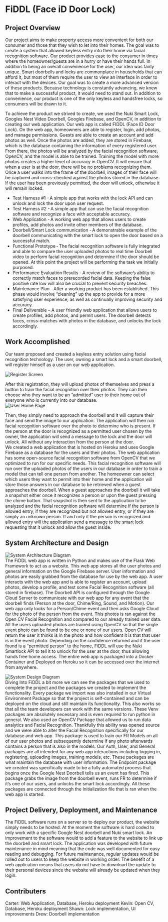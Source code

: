 # FiDDL (Face iD Door Lock)

## Project Overview
Our project aims to make property access more convenient for both our consumer and those that they wish to let into their homes. The goal was to create a system that allowed keyless entry into their home via facial recognition software. Our product provides ease to the consumer in times where the homeowner/guests are in a hurry or have their hands full. In addition to being an overall convenience for the user, our idea was fairly unique. Smart doorbells and locks are commonplace in households that can afford it, but most of them require the user to view an interface in order to interact with the devices. Our goal was to create a more advanced version of these products. Because technology is constantly advancing, we knew that to make a successful product, it would need to stand out. In addition to convenience, our product is one of the only keyless and handsfree locks, so consumers will be drawn to it.  

To achieve the product we strived to create, we used the Nuki Smart Lock, Googles Nest Video Doorbell, Googles Firebase, and OpenCV, in addition to creating our web application. Our web app is called FIDDL (Face ID Door Lock). On the web app, homeowners are able to register, login, add photos, and manage permissions. Guests are able to create an account and add photos as well. Once the photos are added, they are stored in Firebase, which is the database containing the information of every registered user. From there, the photos will be analyzed by the facial recognition software, OpenCV, and the model is able to be trained. Training the model with more photos creates a higher level of accuracy in OpenCV. It will ensure that when a user is at the door, there will be no problems recognizing them. Once a user walks into the frame of the doorbell, images of their face will be captured and cross–checked against the photos stored in the database. If the user has been previously permitted, the door will unlock, otherwise it will remain locked.  

* Test Harness #1 - A simple app that works with the lock API and can unlock and lock the door upon user request.   
* Test Harness #2 - A simple app that can use the facial recognition software and recognize a face with acceptable accuracy.   
* Web Application - A working web app that allows users to create profiles, add photos and invite other members of the database.     
* Doorbell/Smart Lock communication - A demonstrable example of the doorbell communicating with the smart lock to open the door based on a successful match.    
* Functional Prototype - The facial recognition software is fully integrated and able to compare the user uploaded photos to real time Doorbell video to perform facial recognition and determine if the door should be opened. At this point the project will be performing the task we initially purposed.    
* Performance Evaluation Results - A review of the software’s ability to correctly match faces to prerecorded facial data. Keeping the false positive rate low will also be crucial to prevent security breaches.   
* Maintenance Plan - After a working product has been established. This phase would involve “cleaning” up the app to provide for a more satisfying user experience, as well as continually improving security and accuracy.  
* Final Deliverable – A user friendly web application that allows users to create profiles, add photos, and permit users. The doorbell detects faces, cross-matches with photos in the database, and unlocks the lock accordingly.  

## Work Accomplished
Our team proposed and created a keyless entry solution using facial recognition technology. The user, owning a smart lock and a smart doorbell, will register himself as a user on our web application.  

![Register Screen](<img width="1423" alt="Screen Shot 2021-06-07 at 5 24 05 PM" src="https://user-images.githubusercontent.com/45892036/121103670-4379dd00-c7b5-11eb-9991-686abd41db96.png">)

After this registration, they will upload photos of themselves and press a button to train the facial recognition over their photos. They can then choose who they want to be an “admitted” user to their home out of everyone who is currently into our database.    
![User Home Page](<img width="1403" alt="Screen Shot 2021-06-07 at 5 26 38 PM" src="https://user-images.githubusercontent.com/45892036/121103832-90f64a00-c7b5-11eb-98b9-0b457da9cca3.png">) 

Then, they simply need to approach the doorbell and it will capture their face and send the image to our application. The application will then run facial recognition software over the photo to determine who is present. If the person at the door is recognized as a permitted user chosen by the owner, the application will send a message to the lock and the door will unlock. All without any interaction from the person at the door.  
We created a web application that is hosted on Heroku and uses Google Firebase as a database for the users and their photos. The web application has some open-source facial recognition software from OpenCV that we optimized to run for our specific needs. This facial recognition software will run over the uploaded photos of the users in our database in order to train a model that can tell one person from another. The homeowner can select which users they want to permit into their home and the application will store those answers in our database to be retrieved when a guest approaches the doorbell. When a guest approaches the doorbell it will take a snapshot either once it recognizes a person or upon the guest pressing the chime button. That snapshot is then sent to the application to be analyzed and the facial recognition software will determine if the person is allowed entry, if they are recognized but not allowed entry, or if they are simply an unknown person. If and only if the person is recognized and allowed entry will the application send a message to the smart lock requesting that it unlock and allow the guest inside. 

 ## System Architecture and Design  
 ![System Architecture Diagram](<img width="1353" alt="Screen Shot 2021-06-07 at 5 28 26 PM" src="https://user-images.githubusercontent.com/45892036/121103943-d61a7c00-c7b5-11eb-92d9-b76aa455538b.png">)  
 The FiDDL web app is written in Python and makes use of the Flask Web Framework to act as a website. This web app stores all the user photos and general information on the Google Firebase server. User information and photos are easily grabbed from the database for use by the web app. A user interacts with the web app and is able to register an account, upload photos, develop a profile, and test some Facial Recognition software (all stored in firebase).  The Doorbell API is configured through the Google Cloud Server to communicate with our web app for any event that the doorbell finds (Person at the door, Chime/Ring, Sound, and Motion). Our web app only looks for a Person/Chime event and then asks Google Cloud for the photo of the person from the event. This photos is ran against the Open CV Facial Recognition and compared to our already trained user data. All the users uploaded photos are trained using OpenCV so that the single event photo can be found to be one or none of our users. Open CV will return the user it thinks is in the photo and how confident it is that that user is in the event photo. Depending on the confidence returned and if the user found is a “permitted person” to the home, FiDDL will use the Nuki Smartlock API to tell it to unlock for the user at the door, thus allowing hands free home access. The entire web app is packaged into a Docker Container and Deployed on Heroku so it can be accessed over the internet from anywhere.   
 
 ![System Design Diagram](<img width="1333" alt="Screen Shot 2021-06-07 at 5 30 10 PM" src="https://user-images.githubusercontent.com/45892036/121104039-09f5a180-c7b6-11eb-86b8-4c34fe335548.png">)  
 Diving Into FiDDL a bit more we can see the packages that we used to complete the project and the packages we created to implement the functionality. Every package we import was also installed in our Virtual Environment Package so that the project is self-contained and can be deployed on the cloud and still maintain its functionality. This also works so that all the team developers can work with the same versions. These Venv packages are absolutely necessary and is even required to run python in general. We also used an OpenCV Package that allowed us to run data analytics and Facial Recognition. Thankfully this ability was opened source and we were able to alter the Facial Recognition specifically for our database and web app. This package is used to train our FR Models on all of our user photos and subsequently determine if any photo afterwards contains a person that is also in the models. Our Auth, User, and General packages are all intended for any web app interactions including logging in, registering, uploading images, training models, etc. These packages are what maintain the database with user information. The Endpoint package we created was specifically made to be a fully automated process that begins once the Google Nest Doorbell tells us an event has fired. This package grabs the image from the doorbell event, runs FR to determine if it’s one of our users, and unlocks the smart lock accordingly. All these packages are connected through the Initialization file that is ran when the web app is started. 

##  Project Delivery, Deployment, and Maintenance 
The FiDDL software runs on a server so to deploy our product, the website simply needs to be hosted. At the moment the software is hard coded to only work with a specific Google Nest doorbell and Nuki smart lock. An improvement to the software would to add a feature to the website to link up the doorbell and smart lock. The application was developed with future maintenance in mind meaning that the code was well documented for easy reading and debugging. For future maintenance, regular updates would be rolled out to users to keep the website in working order. The benefit of a web application means that users do not have to download the update to their personal devices since the website will already be updated when they login.  

## Contributers  
Carter: Web Application, Database, Heroku deployment 
Kevin: Open CV, Database, Heroku deployment
Shawn: Lock implementation, UI improvements
Drew: Doorbell implementation  

 
